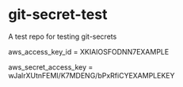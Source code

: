 # git-secret-test
A test repo for testing git-secrets

aws_access_key_id = XKIAIOSFODNN7EXAMPLE

aws_secret_access_key = wJalrXUtnFEMI/K7MDENG/bPxRfiCYEXAMPLEKEY

